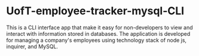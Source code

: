 # UofT-employee-tracker-mysql-CLI
This is a CLI interface app that make it easy for non-developers to view and interact with information stored in databases. The application is developed for managing a company's employees using technology stack of node js, inquirer, and MySQL.
